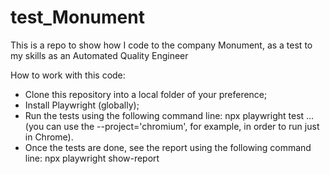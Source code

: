 # test_Monument
This is a repo to show how I code to the company Monument, as a test to my skills as an Automated Quality Engineer

How to work with this code:

- Clone this repository into a local folder of your preference;
- Install Playwright (globally);
- Run the tests using the following command line: npx playwright test ... (you can use the --project='chromium', for example, in order to run just in Chrome).
- Once the tests are done, see the report using the following command line: npx playwright show-report

